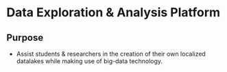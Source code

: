 # Data Exploration & Analysis Platform

## Purpose
- Assist students & researchers in the creation of their own localized datalakes while making use of big-data technology.
